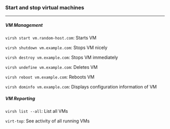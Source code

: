### Start and stop virtual machines
---

##### VM Management
`virsh start vm.random-host.com`: Starts VM

`virsh shutdown vm.example.com`: Stops VM nicely

`virsh destroy vm.example.com`: Stops VM immediately

`virsh undefine vm.example.com`: Deletes VM

`virsh reboot vm.example.com`: Reboots VM

`virsh dominfo vm.example.com`: Displays configuration information of VM

##### VM Reporting
`virsh list --all`: List all VMs

`virt-top`: See activity of all running VMs